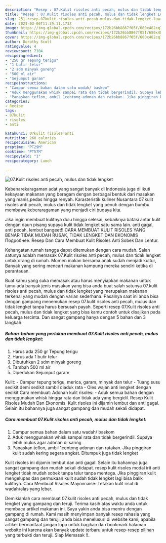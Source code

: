```yaml
---
description: "Resep : 07.Kulit risoles anti pecah, mulus dan tidak lengket Luar biasa"
title: "Resep : 07.Kulit risoles anti pecah, mulus dan tidak lengket Luar biasa"
slug: 251-resep-07kulit-risoles-anti-pecah-mulus-dan-tidak-lengket-luar-biasa
date: 2021-03-06T11:39:11.173Z
image: https://img-global.cpcdn.com/recipes/172b26bb8867f05f/680x482cq70/07kulit-risoles-anti-pecah-mulus-dan-tidak-lengket-foto-resep-utama.jpg
thumbnail: https://img-global.cpcdn.com/recipes/172b26bb8867f05f/680x482cq70/07kulit-risoles-anti-pecah-mulus-dan-tidak-lengket-foto-resep-utama.jpg
cover: https://img-global.cpcdn.com/recipes/172b26bb8867f05f/680x482cq70/07kulit-risoles-anti-pecah-mulus-dan-tidak-lengket-foto-resep-utama.jpg
author: Dorothy Scott
ratingvalue: 4
reviewcount: 7104
recipeingredient:
- "250 gr Tepung terigu"
- "1 butir telur"
- "2 sdm minyak goreng"
- "500 ml air"
- "Sejumput garam"
recipeinstructions:
- "Campur semua bahan dalam satu wadah/ baskom"
- "Aduk menggunakan whisk sampai rata dan tidak bergerindil. Supaya lebih mulus agar adonan di saring"
- "Panaskan teflon, ambil 1centong adonan dan ratakan. Jika pinggiran kulit sudah kering segera angkat. Ditumpuk juga tidak lengket"
categories:
- Recipe
tags:
- 07kulit
- risoles
- anti

katakunci: 07kulit risoles anti 
nutrition: 260 calories
recipecuisine: American
preptime: "PT29M"
cooktime: "PT57M"
recipeyield: "1"
recipecategory: Lunch

---
```



![07.Kulit risoles anti pecah, mulus dan tidak lengket](https://img-global.cpcdn.com/recipes/172b26bb8867f05f/680x482cq70/07kulit-risoles-anti-pecah-mulus-dan-tidak-lengket-foto-resep-utama.jpg)

Kebenarekaragaman adat yang sangat banyak di Indonesia juga di ikuti kekayaan makanan yang beragam dengan berbagai bentuk dari masakan yang manis,pedas hingga renyah. Karasteristik kuliner Nusantara 07.kulit risoles anti pecah, mulus dan tidak lengket yang penuh dengan bumbu membawa keberaragaman yang menjadi ciri budaya kita.


Jika ingin membuat kulitnya dulu hingga selesai, sebaiknya batasi antar kulit dengan daun pisang supaya kulit tidak lengket satu sama lain. anti gagal, anti pecah, lembut bangeet!! CARA MEMBUAT KULIT RISOLES YANG BENAR TIDAK MUDAH RUSAK, TIDAK LENGKET DAN EKONOMIS Подробнее. Resep Dan Cara Membuat Kulit Risoles Anti Sobek Dan Lentur.

Kehangatan rumah tangga dapat ditemukan dengan cara mudah. Salah satunya adalah memasak 07.Kulit risoles anti pecah, mulus dan tidak lengket untuk orang di rumah. Momen makan bersama anak sudah menjadi kultur, Banyak yang sering mencari makanan kampung mereka sendiri ketika di perantauan.

Buat kamu yang suka memasak atau harus menyiapkan makanan untuk tamu ada banyak jenis masakan yang bisa anda buat salah satunya 07.kulit risoles anti pecah, mulus dan tidak lengket yang merupakan makanan terkenal yang mudah dengan varian sederhana. Pasalnya saat ini anda bisa dengan gampang menemukan resep 07.kulit risoles anti pecah, mulus dan tidak lengket tanpa harus bersusah payah.
Seperti resep 07.Kulit risoles anti pecah, mulus dan tidak lengket yang bisa kamu contoh untuk disajikan pada keluarga tercinta. Dan sangat gampang hanya dengan 5 bahan dan 3 langkah.


<!--inarticleads1-->

##### Bahan-bahan yang perlukan membuat 07.Kulit risoles anti pecah, mulus dan tidak lengket:

1. Harus ada 250 gr Tepung terigu
1. Harus ada 1 butir telur
1. Dibutuhkan 2 sdm minyak goreng
1. Tambah 500 ml air
1. Diperlukan Sejumput garam


Kulit: - Campur tepung terigu, merica, garam, minyak dan telur - Tuang susu sedikit demi sedikit sambil diaduk rata - Oles wajan anti lengket dengan sedikit Cara membuat: Adonan kulit risoles: - Aduk semua bahan dengan menggunakan whisk hingga rata dan tidak ada yang bergidil. Resep Kulit Risoles Mudah Dan Ekonomis. Kulit risoles ini dijamin lembut dan anti gagal. Selain itu bahannya juga sangat gampang dan mudah sekali didapat. 

<!--inarticleads2-->

##### Cara membuat  07.Kulit risoles anti pecah, mulus dan tidak lengket:

1. Campur semua bahan dalam satu wadah/ baskom
1. Aduk menggunakan whisk sampai rata dan tidak bergerindil. Supaya lebih mulus agar adonan di saring
1. Panaskan teflon, ambil 1centong adonan dan ratakan. Jika pinggiran kulit sudah kering segera angkat. Ditumpuk juga tidak lengket


Kulit risoles ini dijamin lembut dan anti gagal. Selain itu bahannya juga sangat gampang dan mudah sekali didapat. resep kulit risoles modal irit anti lengket tidak mudah sobek tanpa telur tanpa mentega. Jika pinggiran kulit mengelupas dan permukaan kulit sudah tidak lengket lagi bisa balik kulitnya. Cara Membuat Risoles Mayonnaise: Letakan kulit risol di wadah/alas yang lebar. 

Demikianlah cara membuat 07.kulit risoles anti pecah, mulus dan tidak lengket yang gampang dan teruji. Terima kasih atas waktu anda untuk membaca artikel makanan ini. Saya yakin anda bisa meniru dengan gampang di rumah. Kami masih menyimpan banyak resep rahasia yang sangat gampang dan teruji, anda bisa menelusuri di website kami, apabila artikel bermanfaat jangan lupa untuk bagikan dan bookmark halaman website ini karena akan banyak update terbaru untuk resep-resep pilihan yang terbukti dan teruji. Siap Memasak !!. 
